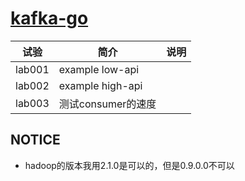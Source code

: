 # [kafka-go](https://github.com/segmentio/kafka-go)

|试验|简介|说明|
|---|---|---|
|lab001| example low-api | |
|lab002| example high-api| |
|lab003| 测试consumer的速度| |



## NOTICE
 - hadoop的版本我用2.1.0是可以的，但是0.9.0.0不可以